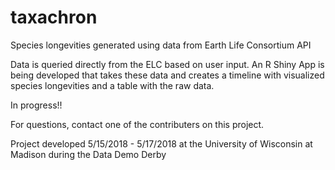 # taxachron
Species longevities generated using data from Earth Life Consortium API

Data is queried directly from the ELC based on user input. An R Shiny App is being developed that takes these data and creates a timeline with visualized species longevities and a table with the raw data.

In progress!!

For questions, contact one of the contributers on this project.

Project developed 5/15/2018 - 5/17/2018 at the University of Wisconsin at Madison during the Data Demo Derby
